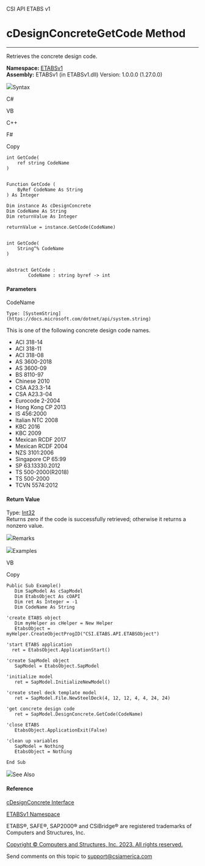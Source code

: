 ﻿

CSI API ETABS v1

# cDesignConcreteGetCode Method  
  
---  
  
Retrieves the concrete design code.

**Namespace:** [ETABSv1](2780f1b8-2033-5289-2298-1cdb2a7508d9.htm)  
**Assembly:** ETABSv1 (in ETABSv1.dll) Version: 1.0.0.0 (1.27.0.0)

![](../icons/SectionExpanded.png)Syntax

C#

VB

C++

F#

Copy

    
    
    int GetCode(
    	ref string CodeName
    )
    
    
    Function GetCode ( 
    	ByRef CodeName As String
    ) As Integer
    
    Dim instance As cDesignConcrete
    Dim CodeName As String
    Dim returnValue As Integer
    
    returnValue = instance.GetCode(CodeName)
    
    
    int GetCode(
    	String^% CodeName
    )
    
    
    abstract GetCode : 
            CodeName : string byref -> int 
    

#### Parameters

CodeName

    Type: [SystemString](https://docs.microsoft.com/dotnet/api/system.string)  
This is one of the following concrete design code names.

  * ACI 318-14
  * ACI 318-11
  * ACI 318-08
  * AS 3600-2018
  * AS 3600-09
  * BS 8110-97
  * Chinese 2010
  * CSA A23.3-14
  * CSA A23.3-04
  * Eurocode 2-2004
  * Hong Kong CP 2013
  * IS 456:2000
  * Italian NTC 2008
  * KBC 2016
  * KBC 2009
  * Mexican RCDF 2017
  * Mexican RCDF 2004
  * NZS 3101:2006
  * Singapore CP 65:99
  * SP 63.13330.2012
  * TS 500-2000(R2018)
  * TS 500-2000
  * TCVN 5574:2012

#### Return Value

Type: [Int32](https://docs.microsoft.com/dotnet/api/system.int32)  
Returns zero if the code is successfully retrieved; otherwise it returns a
nonzero value.

![](../icons/SectionExpanded.png)Remarks

![](../icons/SectionExpanded.png)Examples

VB

Copy

    
    
    Public Sub Example()
       Dim SapModel As cSapModel
       Dim EtabsObject As cOAPI
       Dim ret As Integer = -1
       Dim CodeName As String
    
    'create ETABS object
       Dim myHelper as cHelper = New Helper
       EtabsObject = myHelper.CreateObjectProgID("CSI.ETABS.API.ETABSObject")
    
    'start ETABS application
      ret = EtabsObject.ApplicationStart()
    
    'create SapModel object
       SapModel = EtabsObject.SapModel
    
    'initialize model
       ret = SapModel.InitializeNewModel()
    
    'create steel deck template model
       ret = SapModel.File.NewSteelDeck(4, 12, 12, 4, 4, 24, 24)
    
    'get concrete design code
       ret = SapModel.DesignConcrete.GetCode(CodeName)
    
    'close ETABS
       EtabsObject.ApplicationExit(False)
    
    'clean up variables
       SapModel = Nothing
       EtabsObject = Nothing
    
    End Sub

![](../icons/SectionExpanded.png)See Also

#### Reference

[cDesignConcrete Interface](692d8043-f8d2-9265-f110-3f37b97ae059.htm)

[ETABSv1 Namespace](2780f1b8-2033-5289-2298-1cdb2a7508d9.htm)

ETABS®, SAFE®, SAP2000® and CSiBridge® are registered trademarks of Computers
and Structures, Inc.  

[Copyright © Computers and Structures, Inc. 2023. All rights
reserved.](http://www.csiamerica.com)

Send comments on this topic to
[support@csiamerica.com](mailto:support%40csiamerica.com?Subject=CSI%20API%20ETABS%20v1)

